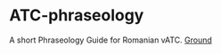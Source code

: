 # ATC-phraseology
A short Phraseology Guide for Romanian vATC.
[Ground](https://github.com/ROvACC/ATC-phraseology/blob/main/Ground.md)